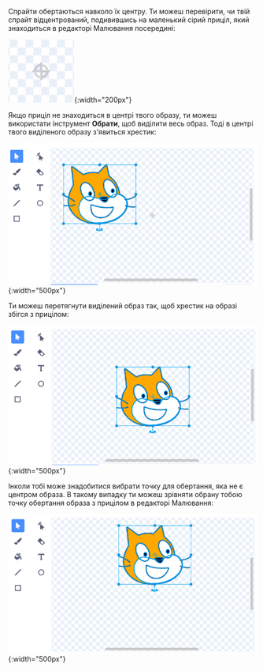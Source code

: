 Спрайти обертаються навколо їх центру. Ти можеш перевірити, чи твій спрайт відцентрований, подивившись на маленький сірий приціл, який знаходиться в редакторі Малювання посередині:

![Приціл.](images/crosshair.png){:width="200px"}

Якщо приціл не знаходиться в центрі твого образу, ти можеш використати інструмент **Обрати**, щоб виділити весь образ. Тоді в центрі твого виділеного образу з'явиться хрестик:

![Хрестик з центру образа не збігається з прицілом.](images/off-centre-crosshair.png){:width="500px"}

Ти можеш перетягнути виділений образ так, щоб хрестик на образі збігся з прицілом:

![Хрестик на образі зрівнявся з прицілом.](images/centre-crosshair.png){:width="500px"}

Інколи тобі може знадобитися вибрати точку для обертання, яка не є центром образа. В такому випадку ти можеш зрівняти обрану тобою точку обертання образа з прицілом в редакторі Малювання:

![Точка обертання в нижній частині образа збігається з прицілом.](images/rotation-point.png){:width="500px"}
